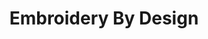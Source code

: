 ---
title: "Embroidery By Design"
url: /newton-grove/embroidery-by-design-main-street/
shop: Nähzubehör
---